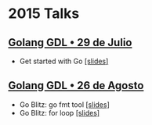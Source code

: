 # 2015 Talks

## [Golang GDL • 29 de Julio](http://www.meetup.com/es/GolangGDL/events/223949478/)

- Get started with Go [[slides]](http://go-talks.appspot.com/github.com/argandas/GolangGDL/Talks/2015/Get_started_with_Go.slide)

## [Golang GDL • 26 de Agosto](http://www.meetup.com/es/GolangGDL/events/224618349/)

- Go Blitz: go fmt tool [[slides]](http://go-talks.appspot.com/github.com/argandas/GolangGDL/Talks/2015/GoBlitz_gofmt.slide)
- Go Blitz: for loop [[slides]](http://go-talks.appspot.com/github.com/argandas/GolangGDL/Talks/2015/GoBlitz_for.slide)